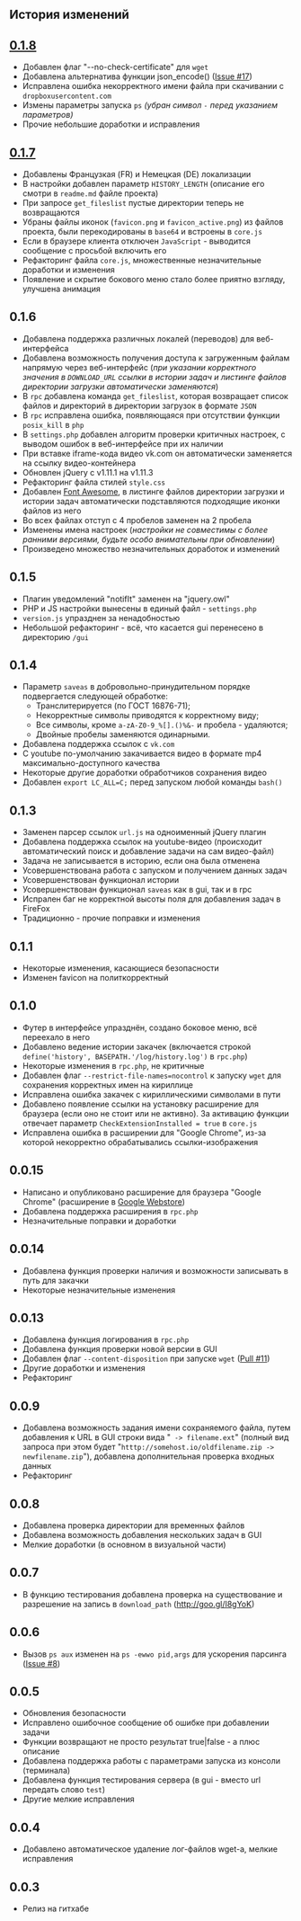 ## История изменений

[0.1.8](https://github.com/tarampampam/wget-gui-light/commit/f4597e51f6b79e4fff0c32a9a064952f499c1493)
----------
* Добавлен флаг "--no-check-certificate" для `wget`
* Добавлена альтернатива функции json_encode() ([Issue #17](https://github.com/tarampampam/wget-gui-light/issues/17))
* Исправлена ошибка некорректного имени файла при скачивании с `dropboxusercontent.com`
* Измены параметры запуска `ps` *(убран символ `-` перед указанием параметров)*
* Прочие небольшие доработки и исправления

[0.1.7](https://github.com/tarampampam/wget-gui-light/commit/69349ffa2802b8fc93d771f80a2dd0aa5dd4e686)
----------
* Добавлены Французкая (FR) и Немецкая (DE) локализации
* В настройки добавлен параметр `HISTORY_LENGTH` (описание его смотри в `readme.md` файле проекта)
* При запросе `get_fileslist` пустые директории теперь не возвращаются
* Убраны файлы иконок (`favicon.png` и `favicon_active.png`) из файлов проекта, были перекодированы в `base64` и встроены в `core.js`
* Если в браузере клиента отключен `JavaScript` - выводится сообщение с просьбой включить его
* Рефакторинг файла `core.js`, множественные незначительные доработки и изменения
* Появление и скрытие бокового меню стало более приятно взгляду, улучшена анимация

0.1.6
----------
 * Добавлена поддержка различных локалей (переводов) для веб-интерфейса
 * Добавлена возможность получения доступа к загруженным файлам напрямую через веб-интерфейс (*при указании корректного значения в `DOWNLOAD_URL` ссылки в истории задач и листинге файлов директории загрузки автоматически заменяются*)
 * В `rpc` добавлена команда `get_fileslist`, которая возвращает список файлов и директорий в директории загрузок в формате `JSON`
 * В `rpc` исправлена ошибка, появляющаяся при отсутствии функции `posix_kill` в `php`
 * В `settings.php` добавлен алгоритм проверки критичных настроек, с выводом ошибок в веб-интерфейсе при их наличии
 * При вставке iframe-кода видео vk.com он автоматически заменяется на ссылку видео-контейнера
 * Обновлен jQuery с v1.11.1 на v1.11.3
 * Рефакторинг файла стилей `style.css`
 * Добавлен [Font Awesome](http://fortawesome.github.io/Font-Awesome/), в листинге файлов директории загрузки и истории задач автоматически подставляются подходящие иконки файлов из него
 * Во всех файлах отступ с 4 пробелов заменен на 2 пробела
 * Изменены имена настроек (*настройки не совместимы с более ранними версиями, будьте особо внимательны при обновлении*)
 * Произведено множество незначительных доработок и изменений

0.1.5
----------
 * Плагин уведомлений "notifIt" заменен на "jquery.owl"
 * PHP и JS настройки вынесены в единый файл - `settings.php`
 * `version.js` упразднен за ненадобностью
 * Небольшой рефакторинг - всё, что касается gui перенесено в директорию `/gui`

0.1.4
----------
 * Параметр `saveas` в добровольно-принудительном порядке подвергается следующей обработке:
   - Транслитерируется (по ГОСТ 16876-71);
   - Некорректные символы приводятся к корректному виду;
   - Все символы, кроме  `a-zA-Z0-9_%[].()%&-` и пробела - удаляются;
   - Двойные пробелы заменяются одинарными.
 * Добавлена поддержка ссылок с `vk.com`
 * С youtube по-умолчанию закачивается видео в формате mp4 максимально-доступного качества
 * Некоторые другие доработки обработчиков сохранения видео
 * Добавлен `export LC_ALL=C;` перед запуском любой команды `bash()`

0.1.3
----------
 * Заменен парсер ссылок `url.js` на одноименный jQuery плагин
 * Добавлена поддержка ссылок на youtube-видео (происходит автоматический поиск и добавление задачи на сам видео-файл)
 * Задача не записывается в историю, если она была отменена
 * Усовершенствована работа с запуском и получением данных задач
 * Усовершенствован функционал истории
 * Усовершенствован функционал `saveas` как в gui, так и в rpc
 * Испрален баг не корректной высоты поля для добавления задач в FireFox
 * Традиционно - прочие поправки и изменения

0.1.1
----------
 * Некоторые изменения, касающиеся безопасности
 * Изменен favicon на политкорректный

0.1.0
----------
 * Футер в интерфейсе упразднён, создано боковое меню, всё переехало в него
 * Добавлено ведение истории закачек (включается строкой `define('history', BASEPATH.'/log/history.log')` в `rpc.php`)
 * Некоторые изменения в `rpc.php`, не критичные
 * Добавлен флаг `--restrict-file-names=nocontrol` к запуску `wget` для сохранения корректных имен на кириллице
 * Исправлена ошибка закачек с кириллическими символами в пути
 * Добавлено появление ссылки на установку расширение для браузера (если оно не стоит или не активно). За активацию функции отвечает параметр `CheckExtensionInstalled = true` в `core.js`
 * Исправлена ошибка в расширении для "Google Chrome", из-за которой некорректно обрабатывались ссылки-изображения

0.0.15
----------
 * Написано и опубликовано расширение для браузера "Google Chrome" (расширение в [Google Webstore])
 * Добавлена поддержка расширения в `rpc.php`
 * Незначительные поправки и доработки

0.0.14
----------

 * Добавлена функция проверки наличия и возможности записывать в путь для закачки
 * Некоторые незначительные изменения

0.0.13
----------

 * Добавлена функция логирования в `rpc.php`
 * Добавлена функция проверки новой версии в GUI
 * Добавлен флаг `--content-disposition` при запуске `wget` ([Pull #11])
 * Другие доработки и изменения
 * Рефакторинг

0.0.9
----------

 * Добавлена возможность задания имени сохраняемого файла, путем добавления к URL в GUI строки вида "` -> filename.ext`" (полный вид запроса при этом будет "`htttp://somehost.io/oldfilename.zip -> newfilename.zip`"), добавлена  дополнительная проверка входных данных
 * Рефакторинг

0.0.8
----------

 * Добавлена проверка директории для временных файлов
 * Добавлена возможность добавления нескольких задач в GUI
 * Мелкие доработки (в основном в визуальной части)

0.0.7
----------

 * В функцию тестирования добавлена проверка на существование и разрешение на запись в `download_path` (http://goo.gl/I8gYoK)

0.0.6
----------

 * Вызов `ps aux` изменен на `ps -ewwo pid,args` для ускорения парсинга ([Issue #8])

0.0.5
----------

 * Обновления безопасности
 * Исправлено ошибочное сообщение об ошибке при добавлении задачи
 * Функции возвращают не просто результат true|false - а плюс описание
 * Добавлена поддержка работы с параметрами запуска из консоли (терминала)
 * Добавлена функция тестирования сервера (в gui - вместо url передать слово `test`)
 * Другие мелкие исправления

0.0.4
----------

 * Добавлено автоматическое удаление лог-файлов wget-а, мелкие исправления

0.0.3
----------

 * Релиз на гитхабе

[Google Webstore]:https://chrome.google.com/webstore/detail/wget-gui-light/dbcjcjjjijkgihaddcmppppjohbpcail
[Pull #11]:https://github.com/tarampampam/wget-gui-light/pull/11
[Issue #8]:https://github.com/tarampampam/wget-gui-light/issues/8
[tarampampam]:https://github.com/tarampampam
